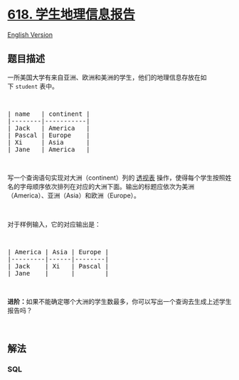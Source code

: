 # [618. 学生地理信息报告](https://leetcode-cn.com/problems/students-report-by-geography)

[English Version](/solution/0600-0699/0618.Students%20Report%20By%20Geography/README_EN.md)

## 题目描述

<!-- 这里写题目描述 -->

<p>一所美国大学有来自亚洲、欧洲和美洲的学生，他们的地理信息存放在如下 <code>student</code> 表中。</p>

<p> </p>

<pre>
| name   | continent |
|--------|-----------|
| Jack   | America   |
| Pascal | Europe    |
| Xi     | Asia      |
| Jane   | America   |
</pre>

<p> </p>

<p>写一个查询语句实现对大洲（continent）列的 <a href="https://zh.wikipedia.org/wiki/%E9%80%8F%E8%A7%86%E8%A1%A8" target="_blank">透视表</a> 操作，使得每个学生按照姓名的字母顺序依次排列在对应的大洲下面。输出的标题应依次为美洲（America）、亚洲（Asia）和欧洲（Europe）。</p>

<p> </p>

<p>对于样例输入，它的对应输出是：</p>

<p> </p>

<pre>
| America | Asia | Europe |
|---------|------|--------|
| Jack    | Xi   | Pascal |
| Jane    |      |        |
</pre>

<p> </p>

<p><strong>进阶：</strong>如果不能确定哪个大洲的学生数最多，你可以写出一个查询去生成上述学生报告吗？</p>

<p> </p>

## 解法

<!-- 这里可写通用的实现逻辑 -->

<!-- tabs:start -->

### **SQL**

```sql

```

<!-- tabs:end -->
